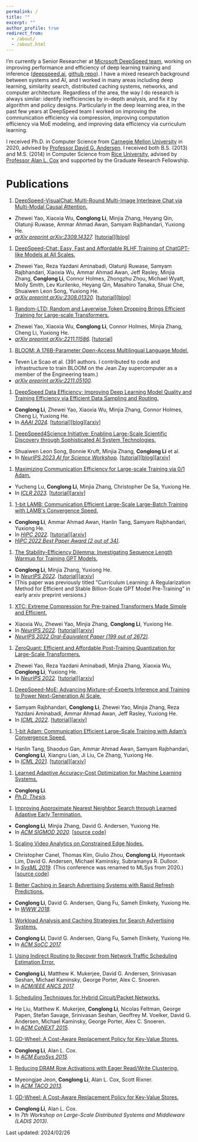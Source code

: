 ```yaml
---
permalink: /
title: ""
excerpt: ""
author_profile: true
redirect_from: 
  - /about/
  - /about.html
---
```


I’m currently a Senior Researcher at [Microsoft DeepSpeed team](https://www.microsoft.com/en-us/research/project/deepspeed/), working on improving performance and efficiency of deep learning training and inference ([deepspeed.ai](https://www.deepspeed.ai/), [github repo](https://github.com/microsoft/DeepSpeed)). I have a mixed research background between systems and AI, and I worked in many areas including deep learning, similarity search, distributed caching systems, networks, and computer architecture. Regardless of the area, the way I do research is always similar: identify inefficiencies by in-depth analysis, and fix it by algorithm and policy designs. Particularly in the deep learning area, in the past few years at DeepSpeed team I worked on improving the communication efficiency via compression, improving computation efficiency via MoE modeling, and improving data efficiency via curriculum learning.

I received Ph.D. in Computer Science from [Carnegie Mellon University](https://www.cmu.edu/) in 2020, advised by [Professor David G. Andersen](https://www.cs.cmu.edu/~dga/). I received both B.S. (2013) and M.S. (2014) in Computer Science from [Rice University](https://www.rice.edu/), advised by [Professor Alan L. Cox](https://profiles.rice.edu/faculty/alan-l-cox) and supported by the Graduate Research Fellowship.

Publications
======
1. [DeepSpeed-VisualChat: Multi-Round Multi-Image Interleave Chat via Multi-Modal Causal Attention.](https://arxiv.org/abs/2309.14327)
  * Zhewei Yao, Xiaoxia Wu, **Conglong Li**, Minjia Zhang, Heyang Qin, Olatunji Ruwase, Ammar Ahmad Awan, Samyam Rajbhandari, Yuxiong He.
  * *[arXiv preprint arXiv:2309.14327](https://arxiv.org/abs/2309.14327).* \[[tutorial](https://github.com/microsoft/DeepSpeedExamples/tree/master/applications/DeepSpeed-VisualChat)\]\[[blog](https://github.com/microsoft/DeepSpeed/blob/master/blogs/deepspeed-visualchat/10-03-2023/README.md)\]
1. [DeepSpeed-Chat: Easy, Fast and Affordable RLHF Training of ChatGPT-like Models at All Scales.](https://arxiv.org/abs/2308.01320)
  * Zhewei Yao, Reza Yazdani Aminabadi, Olatunji Ruwase, Samyam Rajbhandari, Xiaoxia Wu, Ammar Ahmad Awan, Jeff Rasley, Minjia Zhang, **Conglong Li**, Connor Holmes, Zhongzhu Zhou, Michael Wyatt, Molly Smith, Lev Kurilenko, Heyang Qin, Masahiro Tanaka, Shuai Che, Shuaiwen Leon Song, Yuxiong He.
  * *[arXiv preprint arXiv:2308.01320](https://arxiv.org/abs/2308.01320).* \[[tutorial](https://github.com/microsoft/DeepSpeedExamples/tree/master/applications/DeepSpeed-Chat)\]\[[blog](https://github.com/microsoft/DeepSpeed/blob/master/blogs/deepspeed-chat/README.md)\]
1. [Random-LTD: Random and Layerwise Token Dropping Brings Efficient Training for Large-scale Transformers.](https://arxiv.org/abs/2211.11586)
  * Zhewei Yao, Xiaoxia Wu, **Conglong Li**, Connor Holmes, Minjia Zhang, Cheng Li, Yuxiong He.
  * *[arXiv preprint arXiv:2211.11586](https://arxiv.org/abs/2211.11586).* \[[tutorial](https://www.deepspeed.ai/tutorials/data-efficiency/#2-random-layerwise-token-dropping-random-ltd)\]
1. [BLOOM: A 176B-Parameter Open-Access Multilingual Language Model.](https://arxiv.org/abs/2211.05100)
  * Teven Le Scao et al. (391 authors. I contributed to code and infrastructure to train BLOOM on the Jean Zay supercomputer as a member of the Engineering team.)
  * *[arXiv preprint arXiv:2211.05100](https://arxiv.org/abs/2211.05100).*
1. [DeepSpeed Data Efficiency: Improving Deep Learning Model Quality and Training Efficiency via Efficient Data Sampling and Routing.](https://arxiv.org/abs/2212.03597)
  * **Conglong Li**, Zhewei Yao, Xiaoxia Wu, Minjia Zhang, Connor Holmes, Cheng Li, Yuxiong He.
  * In *[AAAI 2024](https://aaai.org/aaai-conference/aaai-24-technical-program/).* \[[tutorial](https://www.deepspeed.ai/tutorials/data-efficiency/)\]\[[blog](https://www.deepspeed.ai/2022/12/11/data-efficiency.html)\]\[[arxiv](https://arxiv.org/abs/2212.03597)\]
1. [DeepSpeed4Science Initiative: Enabling Large-Scale Scientific Discovery through Sophisticated AI System Technologies.](https://arxiv.org/abs/2310.04610)
  * Shuaiwen Leon Song, Bonnie Kruft, Minjia Zhang, **Conglong Li** et al.
  * In *[NeurIPS 2023 AI for Science Workshop](https://openreview.net/forum?id=kQyP5u5ccw).* \[[tutorial](https://www.deepspeed.ai/deepspeed4science/)\]\[[blog](https://www.microsoft.com/en-us/research/blog/announcing-the-deepspeed4science-initiative-enabling-large-scale-scientific-discovery-through-sophisticated-ai-system-technologies/)\]\[[arxiv](https://arxiv.org/abs/2310.04610)\]
1. [Maximizing Communication Efficiency for Large-scale Training via 0/1 Adam.](https://openreview.net/forum?id=-CefY2EOupj)
  * Yucheng Lu, **Conglong Li**, Minjia Zhang, Christopher De Sa, Yuxiong He.
  * In *[ICLR 2023](https://openreview.net/forum?id=-CefY2EOupj).* \[[tutorial](https://www.deepspeed.ai/tutorials/zero-one-adam/)\]\[[arxiv](https://arxiv.org/abs/2202.06009)\]
1. [1-bit LAMB: Communication Efficient Large-Scale Large-Batch Training with LAMB's Convergence Speed.](https://ieeexplore.ieee.org/abstract/document/10106313)
  * **Conglong Li**, Ammar Ahmad Awan, Hanlin Tang, Samyam Rajbhandari, Yuxiong He.
  * In *[HiPC 2022](https://ieeexplore.ieee.org/abstract/document/10106313).* \[[tutorial](https://www.deepspeed.ai/tutorials/onebit-lamb/)\]\[[arxiv](https://arxiv.org/abs/2104.06069)\]
  * *[HiPC 2022 Best Paper Award (2 out of 34)](https://web.archive.org/web/20221222201832/https://hipc.org/advance-program/).*
1. [The Stability-Efficiency Dilemma: Investigating Sequence Length Warmup for Training GPT Models.](https://openreview.net/forum?id=JpZ5du_Kdh)
  * **Conglong Li**, Minjia Zhang, Yuxiong He.
  * In *[NeurIPS 2022](https://openreview.net/forum?id=JpZ5du_Kdh).* \[[tutorial](https://www.deepspeed.ai/tutorials/curriculum-learning/)\]\[[arxiv](https://arxiv.org/abs/2108.06084)\]
  * (This paper was previously titled "Curriculum Learning: A Regularization Method for Efficient and Stable Billion-Scale GPT Model Pre-Training" in early arxiv preprint versions.)
1. [XTC: Extreme Compression for Pre-trained Transformers Made Simple and Efficient.](https://openreview.net/forum?id=xNeAhc2CNAl)
  * Xiaoxia Wu, Zhewei Yao, Minjia Zhang, **Conglong Li**, Yuxiong He.
  * In *[NeurIPS 2022](https://openreview.net/forum?id=xNeAhc2CNAl).* \[[tutorial](https://www.deepspeed.ai/tutorials/model-compression/#3-tutorial-for-xtc-simple-yet-effective-compression-pipeline-for-extreme-compression)\]\[[arxiv](https://arxiv.org/abs/2206.01859)\]
  * *[NeurIPS 2022 Oral-Equivalent Paper (199 out of 2672)](https://web.archive.org/web/20221127222319/https://nips.cc/virtual/2022/events/highlighted).*
1. [ZeroQuant: Efficient and Affordable Post-Training Quantization for Large-Scale Transformers.](https://openreview.net/forum?id=f-fVCElZ-G1)
  * Zhewei Yao, Reza Yazdani Aminabadi, Minjia Zhang, Xiaoxia Wu, **Conglong Li**, Yuxiong He.
  * In *[NeurIPS 2022](https://openreview.net/forum?id=f-fVCElZ-G1).* \[[tutorial](https://www.deepspeed.ai/tutorials/model-compression/#2-tutorial-for-zeroquant-efficient-and-affordable-post-training-quantization)\]\[[arxiv](https://arxiv.org/abs/2206.01861)\]
1. [DeepSpeed-MoE: Advancing Mixture-of-Experts Inference and Training to Power Next-Generation AI Scale.](https://proceedings.mlr.press/v162/rajbhandari22a.html)
  * Samyam Rajbhandari, **Conglong Li**, Zhewei Yao, Minjia Zhang, Reza Yazdani Aminabadi, Ammar Ahmad Awan, Jeff Rasley, Yuxiong He.
  * In *[ICML 2022](https://proceedings.mlr.press/v162/rajbhandari22a.html).* \[[tutorial](https://www.deepspeed.ai/tutorials/mixture-of-experts-nlg/)\]\[[arxiv](https://arxiv.org/abs/2201.05596)\]
1. [1-bit Adam: Communication Efficient Large-Scale Training with Adam’s Convergence Speed.](http://proceedings.mlr.press/v139/tang21a.html)
  * Hanlin Tang, Shaoduo Gan, Ammar Ahmad Awan, Samyam Rajbhandari, **Conglong Li**, Xiangru Lian, Ji Liu, Ce Zhang, Yuxiong He.
  * In *[ICML 2021](http://proceedings.mlr.press/v139/tang21a.html).* \[[tutorial](https://www.deepspeed.ai/tutorials/onebit-adam/)\]\[[arxiv](https://arxiv.org/abs/2102.02888)\]
1. [Learned Adaptive Accuracy-Cost Optimization for Machine Learning Systems.](paper/thesis-2020.pdf)
  * **Conglong Li**.
  * *[Ph.D. Thesis](http://reports-archive.adm.cs.cmu.edu/anon/2020/abstracts/20-105.html).*
1. [Improving Approximate Nearest Neighbor Search through Learned Adaptive Early Termination.](paper/ann-sigmod2020.pdf)
  * **Conglong Li**, Minjia Zhang, David G. Andersen, Yuxiong He.
  * In *[ACM SIGMOD 2020](https://dl.acm.org/doi/abs/10.1145/3318464.3380600).* [[source code](https://github.com/efficient/faiss-learned-termination)]
1. [Scaling Video Analytics on Constrained Edge Nodes.](paper/filterforward-sysml2019.pdf)
  * Christopher Canel, Thomas Kim, Giulio Zhou, **Conglong Li**, Hyeontaek Lim, David G. Andersen, Michael Kaminsky, Subramanya R. Dulloor.
  * In *[SysML 2019](https://mlsys.org/Conferences/2019/).* (This conference was renamed to MLSys from 2020.) [[source code](https://github.com/viscloud/ff)]
1. [Better Caching in Search Advertising Systems with Rapid Refresh Predictions.](paper/adscache-www2018.pdf)
  * **Conglong Li**, David G. Andersen, Qiang Fu, Sameh Elnikety, Yuxiong He.
  * In *[WWW 2018](https://dl.acm.org/doi/abs/10.1145/3178876.3186176).*
1. [Workload Analysis and Caching Strategies for Search Advertising Systems.](paper/adscache-socc2017.pdf)
  * **Conglong Li**, David G. Andersen, Qiang Fu, Sameh Elnikety, Yuxiong He.
  * In *[ACM SoCC 2017](https://dl.acm.org/doi/abs/10.1145/3127479.3129255).*
1. [Using Indirect Routing to Recover from Network Traffic Scheduling Estimation Error.](paper/albedo-ancs2017.pdf)
  * **Conglong Li**, Matthew K. Mukerjee, David G. Andersen, Srinivasan Seshan, Michael Kaminsky, George Porter, Alex C. Snoeren.
  * In *[ACM/IEEE ANCS 2017](https://ieeexplore.ieee.org/abstract/document/7966896).*
1. [Scheduling Techniques for Hybrid Circuit/Packet Networks.](paper/solstice-conext2015.pdf)
  * He Liu, Matthew K. Mukerjee, **Conglong Li**, Nicolas Feltman, George Papen, Stefan Savage, Srinivasan Seshan, Geoffrey M. Voelker, David G. Andersen, Michael Kaminsky, George Porter, Alex C. Snoeren.
  * In *[ACM CoNEXT 2015](https://dl.acm.org/doi/abs/10.1145/2716281.2836126).*
1. [GD-Wheel: A Cost-Aware Replacement Policy for Key-Value Stores.](paper/gdwheel-eurosys2015.pdf)
  * **Conglong Li**, Alan L. Cox.
  * In *[ACM EuroSys 2015](https://dl.acm.org/doi/abs/10.1145/2741948.2741956).*
1. [Reducing DRAM Row Activations with Eager Read/Write Clustering.](paper/writeback-taco2013.pdf)
  * Myeongjae Jeon, **Conglong Li**, Alan L. Cox, Scott Rixner.
  * In *[ACM TACO 2013](https://dl.acm.org/doi/abs/10.1145/2541228.2555300).*
1. [GD-Wheel: A Cost-Aware Replacement Policy for Key-Value Stores.](paper/gdwheel-ladis2013.pdf)
  * **Conglong Li**, Alan L. Cox.
  * In *7th Workshop on Large-Scale Distributed Systems and Middleware (LADIS 2013).*

Last updated: 2024/02/26

